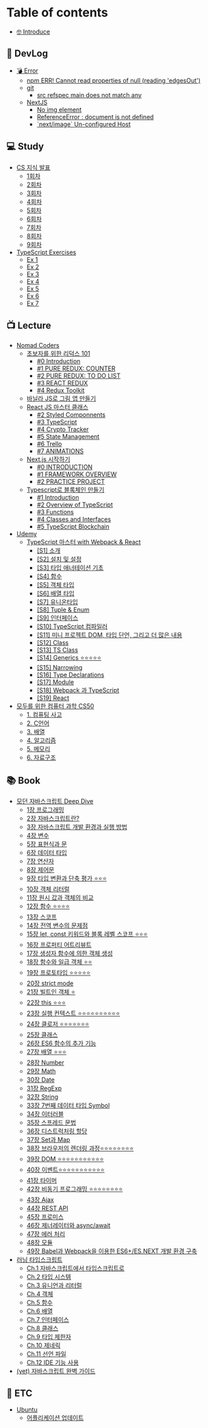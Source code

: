 # Table of contents

* [🤓 Introduce](README.md)

## 📖 DevLog

* [💣 Error](devlog/error/README.md)
  * [npm ERR! Cannot read properties of null (reading 'edgesOut')](devlog/error/npm-err-cannot-read-properties-of-null-reading-edgesout.md)
  * [git](devlog/error/git/README.md)
    * [src refspec main does not match any](devlog/error/git/src-refspec-main-does-not-match-any.md)
  * [NextJS](devlog/error/nextjs/README.md)
    * [No img element](devlog/error/nextjs/no-img-element.md)
    * [ReferenceError : document is not defined](devlog/error/nextjs/referenceerror-document-is-not-defined.md)
    * [\`next/image\` Un-configured Host](devlog/error/nextjs/next-image-un-configured-host.md)

## 💻 Study

* [CS 지식 발표](study/cs/README.md)
  * [1회차](study/cs/1.md)
  * [2회차](study/cs/2.md)
  * [3회차](study/cs/3.md)
  * [4회차](study/cs/4.md)
  * [5회차](study/cs/5.md)
  * [6회차](study/cs/6.md)
  * [7회차](study/cs/7.md)
  * [8회차](study/cs/8.md)
  * [9회차](study/cs/9.md)
* [TypeScript Exercises](study/typescript-exercises/README.md)
  * [Ex 1](study/typescript-exercises/ex-1.md)
  * [Ex 2](study/typescript-exercises/ex-2.md)
  * [Ex 3](study/typescript-exercises/ex-3.md)
  * [Ex 4](study/typescript-exercises/ex-4.md)
  * [Ex 5](study/typescript-exercises/ex-5.md)
  * [Ex 6](study/typescript-exercises/ex-6.md)
  * [Ex 7](study/typescript-exercises/ex-7.md)

## 📺 Lecture

* [Nomad Coders](lecture/nomad-coders/README.md)
  * [초보자를 위한 리덕스 101](lecture/nomad-coders/101/README.md)
    * [#0 Introduction](lecture/nomad-coders/101/0-introduction.md)
    * [#1 PURE REDUX: COUNTER](lecture/nomad-coders/101/1-pure-redux-counter.md)
    * [#2 PURE REDUX: TO DO LIST](lecture/nomad-coders/101/2-pure-redux-to-do-list.md)
    * [#3 REACT REDUX](lecture/nomad-coders/101/3-react-redux.md)
    * [#4 Redux Toolkit](lecture/nomad-coders/101/4-redux-toolkit.md)
  * [바닐라 JS로 그림 앱 만들기](lecture/nomad-coders/js.md)
  * [React JS 마스터 클래스](lecture/nomad-coders/react-js/README.md)
    * [#2 Styled Componnents](lecture/nomad-coders/react-js/2-styled-componnents.md)
    * [#3 TypeScript](lecture/nomad-coders/react-js/3-typescript.md)
    * [#4 Crypto Tracker](lecture/nomad-coders/react-js/4-crypto-tracker.md)
    * [#5 State Management](lecture/nomad-coders/react-js/5-state-management.md)
    * [#6 Trello](lecture/nomad-coders/react-js/6-trello.md)
    * [#7 ANIMATIONS](lecture/nomad-coders/react-js/7-animations.md)
  * [Next.js 시작하기](lecture/nomad-coders/next.js/README.md)
    * [#0 INTRODUCTION](lecture/nomad-coders/next.js/0-introduction.md)
    * [#1 FRAMEWORK OVERVIEW](lecture/nomad-coders/next.js/1-framework-overview.md)
    * [#2 PRACTICE PROJECT](lecture/nomad-coders/next.js/2-practice-project.md)
  * [Typescript로 블록체인 만들기](lecture/nomad-coders/typescript/README.md)
    * [#1 Introduction](lecture/nomad-coders/typescript/1-introduction.md)
    * [#2 Overview of TypeScript](lecture/nomad-coders/typescript/2-overview-of-typescript.md)
    * [#3 Functions](lecture/nomad-coders/typescript/3-functions.md)
    * [#4 Classes and Interfaces](lecture/nomad-coders/typescript/4-classes-and-interfaces.md)
    * [#5 TypeScript Blockchain](lecture/nomad-coders/typescript/5-typescript-blockchain.md)
* [Udemy](lecture/udemy/README.md)
  * [TypeScript 마스터 with Webpack & React](lecture/udemy/typescript-with-webpack-and-react/README.md)
    * [\[S1\] 소개](lecture/udemy/typescript-with-webpack-and-react/s1.md)
    * [\[S2\] 설치 및 설정](lecture/udemy/typescript-with-webpack-and-react/s2.md)
    * [\[S3\] 타입 애너테이션 기초](lecture/udemy/typescript-with-webpack-and-react/s3.md)
    * [\[S4\] 함수](lecture/udemy/typescript-with-webpack-and-react/s4.md)
    * [\[S5\] 객체 타입](lecture/udemy/typescript-with-webpack-and-react/s5.md)
    * [\[S6\] 배열 타입](lecture/udemy/typescript-with-webpack-and-react/s6.md)
    * [\[S7\] 유니온타입](lecture/udemy/typescript-with-webpack-and-react/s7.md)
    * [\[S8\] Tuple & Enum](lecture/udemy/typescript-with-webpack-and-react/s8-tuple-and-enum.md)
    * [\[S9\] 인터페이스](lecture/udemy/typescript-with-webpack-and-react/s9.md)
    * [\[S10\] TypeScript 컴파일러](lecture/udemy/typescript-with-webpack-and-react/s10-typescript.md)
    * [\[S11\] 미니 프로젝트 DOM, 타입 단언, 그리고 더 많은 내용](lecture/udemy/typescript-with-webpack-and-react/s11-dom.md)
    * [\[S12\] Class](lecture/udemy/typescript-with-webpack-and-react/s12-class.md)
    * [\[S13\] TS Class](lecture/udemy/typescript-with-webpack-and-react/s13-ts-class.md)
    * [\[S14\] Generics ⭐⭐⭐⭐⭐](lecture/udemy/typescript-with-webpack-and-react/s14-generics.md)
    * [\[S15\] Narrowing](lecture/udemy/typescript-with-webpack-and-react/s15-narrowing.md)
    * [\[S16\] Type Declarations](lecture/udemy/typescript-with-webpack-and-react/s16-type-declarations.md)
    * [\[S17\] Module](lecture/udemy/typescript-with-webpack-and-react/s17-module.md)
    * [\[S18\] Webpack 과 TypeScript](lecture/udemy/typescript-with-webpack-and-react/s18-webpack-typescript.md)
    * [\[S19\] React](lecture/udemy/typescript-with-webpack-and-react/s19-react.md)
* [모두를 위한 컴퓨터 과학 CS50](lecture/cs50/README.md)
  * [1. 컴퓨팅 사고](lecture/cs50/1..md)
  * [2. C언어](lecture/cs50/2.-c.md)
  * [3. 배열](lecture/cs50/3..md)
  * [4. 알고리즘](lecture/cs50/4..md)
  * [5. 메모리](lecture/cs50/5..md)
  * [6. 자료구조](lecture/cs50/6..md)

## 📚 Book

* [모던 자바스크립트 Deep Dive](book/deep-dive/README.md)
  * [1장 프로그래밍](book/deep-dive/1.md)
  * [2장 자바스크립트란?](book/deep-dive/2.md)
  * [3장 자바스크립트 개발 환경과 실행 방법](book/deep-dive/3.md)
  * [4장 변수](book/deep-dive/4.md)
  * [5장 표현식과 문](book/deep-dive/5.md)
  * [6장 데이터 타입](book/deep-dive/6.md)
  * [7장 연산자](book/deep-dive/7.md)
  * [8장 제어문](book/deep-dive/8.md)
  * [9장 타입 변환과 단축 평가 ⭐⭐⭐](book/deep-dive/9.md)
  * [10장 객체 리터럴](book/deep-dive/10.md)
  * [11장 원시 값과 객체의 비교](book/deep-dive/11.md)
  * [12장 함수 ⭐⭐⭐⭐](book/deep-dive/12.md)
  * [13장 스코프](book/deep-dive/13.md)
  * [14장 전역 변수의 문제점](book/deep-dive/14.md)
  * [15장 let, const 키워드와 블록 레벨 스코프 ⭐⭐⭐](book/deep-dive/15-let-const.md)
  * [16장 프로퍼티 어트리뷰트](book/deep-dive/16.md)
  * [17장 생성자 함수에 의한 객체 생성](book/deep-dive/17.md)
  * [18장 함수와 일급 객체 ⭐⭐](book/deep-dive/18.md)
  * [19장 프로토타입 ⭐⭐⭐⭐⭐](book/deep-dive/19.md)
  * [20장 strict mode](book/deep-dive/20-strict-mode.md)
  * [21장 빌트인 객체 ⭐](book/deep-dive/21.md)
  * [22장 this ⭐⭐⭐](book/deep-dive/22-this.md)
  * [23장 실행 컨텍스트 ⭐⭐⭐⭐⭐⭐⭐⭐⭐⭐](book/deep-dive/23.md)
  * [24장 클로저 ⭐⭐⭐⭐⭐⭐⭐](book/deep-dive/24.md)
  * [25장 클래스](book/deep-dive/25.md)
  * [26장 ES6 함수의 추가 기능](book/deep-dive/26-es6.md)
  * [27장 배열 ⭐⭐⭐](book/deep-dive/27.md)
  * [28장 Number](book/deep-dive/28-number.md)
  * [29장 Math](book/deep-dive/29-math.md)
  * [30장 Date](book/deep-dive/30-date.md)
  * [31장 RegExp](book/deep-dive/31-regexp.md)
  * [32장 String](book/deep-dive/32-string.md)
  * [33장 7번째 데이터 타입 Symbol](book/deep-dive/33-7-symbol.md)
  * [34장 이터러블](book/deep-dive/34.md)
  * [35장 스프레드 문법](book/deep-dive/35.md)
  * [36장 디스트럭처링 할당](book/deep-dive/36.md)
  * [37장 Set과 Map](book/deep-dive/37-set-map.md)
  * [38장 브라우저의 렌더링 과정⭐⭐⭐⭐⭐⭐⭐⭐](book/deep-dive/38.md)
  * [39장 DOM ⭐⭐⭐⭐⭐⭐⭐⭐⭐⭐⭐](book/deep-dive/39-dom.md)
  * [40장 이벤트⭐⭐⭐⭐⭐⭐⭐⭐⭐⭐⭐](book/deep-dive/40.md)
  * [41장 타이머](book/deep-dive/41.md)
  * [42장 비동기 프로그래밍 ⭐⭐⭐⭐⭐⭐⭐⭐](book/deep-dive/42.md)
  * [43장 Ajax](book/deep-dive/43-ajax.md)
  * [44장 REST API](book/deep-dive/44-rest-api.md)
  * [45장 프로미스](book/deep-dive/45.md)
  * [46장 제너레이터와 async/await](book/deep-dive/46-async-await.md)
  * [47장 에러 처리](book/deep-dive/47.md)
  * [48장 모듈](book/deep-dive/48.md)
  * [49장 Babel과 Webpack을 이용한 ES6+/ES.NEXT 개발 환경 구축](book/deep-dive/49-babel-webpack-es6+-es.next.md)
* [러닝 타입스크립트](book/undefined/README.md)
  * [Ch.1 자바스크립트에서 타입스크립트로](book/undefined/ch.1.md)
  * [Ch.2 타입 시스템](book/undefined/ch.2.md)
  * [Ch.3 유니언과 리터럴](book/undefined/ch.3.md)
  * [Ch.4 객체](book/undefined/ch.4.md)
  * [Ch.5 함수](book/undefined/ch.5.md)
  * [Ch.6 배열](book/undefined/ch.6.md)
  * [Ch.7 인터페이스](book/undefined/ch.7.md)
  * [Ch.8 클래스](book/undefined/ch.8.md)
  * [Ch.9 타입 제한자](book/undefined/ch.9.md)
  * [Ch.10 제네릭](book/undefined/ch.10.md)
  * [Ch.11 선언 파일](book/undefined/ch.11.md)
  * [Ch.12 IDE 기능 사용](book/undefined/ch.12-ide.md)
* [(yet) 자바스크립트 완벽 가이드](book/yet.md)

## 🔄 ETC

* [Ubuntu](etc/ubuntu/README.md)
  * [어플리케이션 업데이트](etc/ubuntu/undefined.md)
